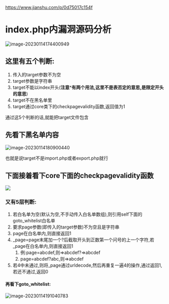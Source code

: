 https://www.jianshu.com/p/0d75017c154f

# index.php内漏洞源码分析

![image-20230114174400949](C:\Users\我坐摇摇车\AppData\Roaming\Typora\typora-user-images\image-20230114174400949.png)

## 这里有五个判断:

1. 传入的target参数不为空
2. target参数是字符串
3. target不能以index开头(**注意^有两个用法,这里不是表否定的意思,是限定开头的意思**)
4. target不在黑名单里
5. target通过core类下的checkpagevalidity函数,返回值为1

通过这5个判断的话,就能把target文件包含



## 先看下黑名单内容

![image-20230114180900440](C:\Users\我坐摇摇车\AppData\Roaming\Typora\typora-user-images\image-20230114180900440.png)

也就是说target不是import.php或者export.php就行



## 下面接着看下core下面的checkpagevalidity函数

![](C:\Users\我坐摇摇车\AppData\Roaming\Typora\typora-user-images\image-20230114180949811.png)

### 又有5层判断:

1. 若白名单为空(默认为空,不手动传入白名单数组),则引用self下面的goto_whitelist白名单
2. 要求page参数(即传入的target参数)不为空且是字符串
3. page在白名单内,则直接返回1
4. _page=page末尾加一个?后截取开头到正数第一个问号的上一个字符,若\_page在白名单内,则直接返回1
   1. 例:page=abcdef,则=>abcdef?=>abcdef
   2. page=abcdef?abc,则=>abcdef
5. 若4中未通过,则将_page通过urldecode,然后再重复一遍4的操作,通过返回1,若还不通过,返回0



#### 再看下goto_whitelist:

![image-20230114191040783](C:\Users\我坐摇摇车\AppData\Roaming\Typora\typora-user-images\image-20230114191040783.png)



   	

​            

